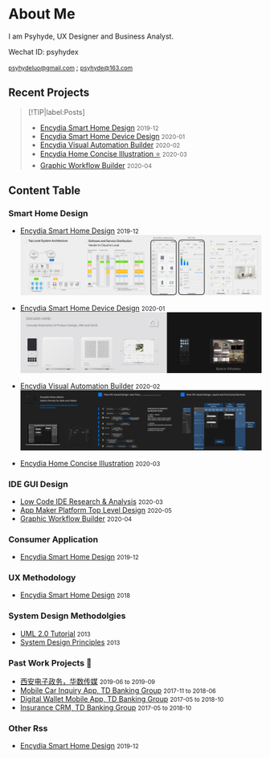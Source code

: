 # About Me 
I am Psyhyde, UX Designer and Business Analyst.

Wechat ID: psyhydex

<small> psyhydeluo@gmail.com </small> ; <small> psyhyde@163.com</small>

## Recent Projects
 
> [!TIP|label:Posts]
> - [Encydia Smart Home Design](/SmartHome/Encydia_Home_Analysis_Concept_Architecture_UIUX_Design.md) <small>2019-12 </small> 	
> - [Encydia Smart Home Device Design](/SmartHome/Encydia_Home_Analysis_Concept_Architecture_UIUX_Design.md) <small>2020-01 </small>
> - [Encydia Visual Automation Builder](/SmartHome/Encydia_Home_Analysis_Concept_Architecture_UIUX_Design.md) <small>2020-02 </small> 
> - [Encydia Home Concise Illustration ⭐️](/SmartHome/Encydia-Home-Concise-Illustration.md) <small>2020-03 </small>
> - [Graphic Workflow Builder](/IDE/Encydia_Home_Analysis_Concept_Architecture_UIUX_Design.md) <small>2020-04 </small>   
> <!-- TIP:end -->


## Content Table

### Smart Home Design
- [Encydia Smart Home Design](/SmartHome/Encydia_Home_Analysis_Concept_Architecture_UIUX_Design.md) <small>2019-12 </small>
![EncydiaHomePreview](_media/previewImg/EncydiaHomePreview.png "Preview")

- [Encydia Smart Home Device Design](/SmartHome/Encydia_Home_Analysis_Concept_Architecture_UIUX_Design.md) <small>2020-01 </small>
![EncydiaDevicePreview](_media/previewImg/EncydiaDevicePreview.png "Preview")

- [Encydia Visual Automation Builder](/SmartHome/Encydia_Home_Analysis_Concept_Architecture_UIUX_Design.md) <small>2020-02 </small> 
![EncydiaVPLPreview](_media/previewImg/EncydiaVPLPreview.png "Preview")

- [Encydia Home Concise Illustration](/SmartHome/Encydia-Home-Concise-Illustration.md) <small>2020-03 </small>   

### IDE GUI Design
- [Low Code IDE Research & Analysis](/IDE/Encydia_Home_Analysis_Concept_Architecture_UIUX_Design.md) <small>2020-03 </small> 
- [App Maker Platform Top Level Design](/IDE/Encydia_Home_Analysis_Concept_Architecture_UIUX_Design.md) <small>2020-05 </small> 
- [Graphic Workflow Builder](/IDE/Encydia_Home_Analysis_Concept_Architecture_UIUX_Design.md) <small>2020-04 </small> 

### Consumer Application
- [Encydia Smart Home Design](/SmartHome/Encydia_Home_Analysis_Concept_Architecture_UIUX_Design.md) <small>2019-12 </small> 

### UX Methodology 
- [Encydia Smart Home Design](/SmartHome/Encydia_Home_Analysis_Concept_Architecture_UIUX_Design.md) <small>2018 </small> 

### System Design Methodolgies 
- [UML 2.0 Tutorial]() <small>2013 </small> 
- [System Design Principles]() <small>2013 </small>

### Past Work Projects 💼
- [西安电子政务，华数传媒]() <small>2019-06 to 2019-09 </small> 
- [Mobile Car Inquiry App, TD Banking Group]() <small>2017-11 to 2018-06 </small> 
- [Digital Wallet Mobile App, TD Banking Group]() <small>2017-05 to 2018-10 </small> 
- [Insurance CRM, TD Banking Group]() <small>2017-05 to 2018-10 </small> 

### Other Rss

- [Encydia Smart Home Design](Other) <small>2019-12 </small> 